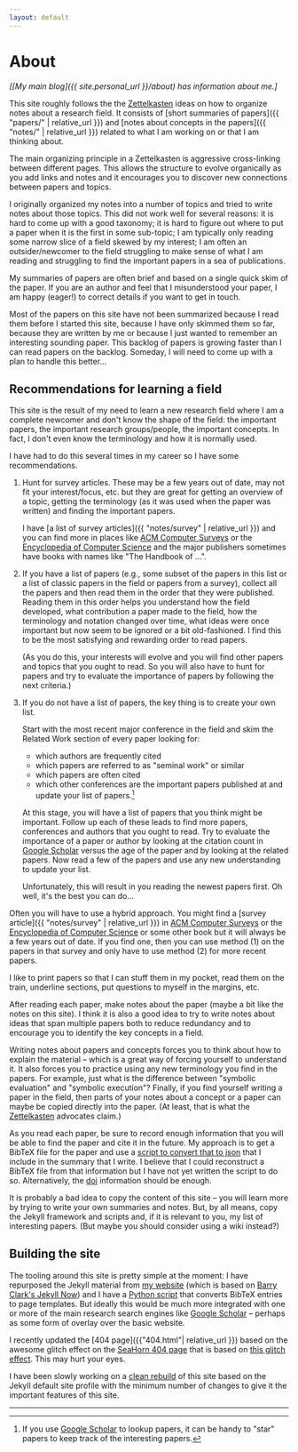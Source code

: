```yaml
---
layout: default
---
```


# About

*[[My main blog]({{ site.personal_url }}/about) has information about me.]*


This site roughly follows the the [Zettelkasten] ideas on how to organize
notes about a research field.
It consists of
[short summaries of papers]({{ "papers/" | relative_url }})
and [notes about concepts in the papers]({{ "notes/" | relative_url }})
related to what I am working on or that I am thinking about.

The main organizing principle in a Zettelkasten is aggressive cross-linking
between different pages.
This allows the structure to evolve organically as you add links and notes
and it encourages you to discover new connections between papers and topics.

I originally organized my notes into a number of topics and tried to write
notes about those topics.
This did not work well for several reasons:
it is hard to come up with a good taxonomy;
it is hard to figure out where to put a paper when it is the first in some sub-topic;
I am typically only reading some narrow slice of a field skewed by my interest;
I am often an outsider/newcomer to the field struggling to make sense of what I am reading
and struggling to find the important papers in a sea of publications.

My summaries of papers are often brief and based on a single quick
skim of the paper.
If you are an author and feel that I misunderstood your paper,
I am happy (eager!) to correct details if you want to get in touch.

Most of the papers on this site have not been summarized
because I read them before I started
this site, because I have only skimmed them so far, because they are written by me
or because I just wanted to remember
an interesting sounding paper.
This backlog of papers is growing faster than I can read papers on the
backlog.
Someday, I will need to come up with a plan to handle this better...


## Recommendations for learning a field

This site is the result of my need to learn a new research field
where I am a complete newcomer and don't know the shape of the field:
the important papers, the important research groups/people, the important
concepts.
In fact, I don't even know the terminology and how it is normally used.

I have had to do this several times in my career so I have some
recommendations.

1. Hunt for survey articles.
   These may be a few years out of date, may not fit your interest/focus,
   etc. but they are great for getting an overview of a topic, getting
   the terminology (as it was used when the paper was written) and
   finding the important papers.

   I have [a list of survey articles]({{ "notes/survey" | relative_url }})
   and you can find more in places like
   [ACM Computer Surveys](https://dl.acm.org/journal/csur)
   or the [Encyclopedia of Computer Science](https://www.wiley.com/en-gb/Encyclopedia+of+Computer+Science%2C+4th+Edition-p-9780470864128)
   and the major publishers sometimes have books with names like
   "The Handbook of ...".

2. If you have a list of papers (e.g., some subset of the papers in this list
   or a list of classic papers in the field or papers from a survey),
   collect all the papers and
   then read them in the order that they were published.
   Reading them in this order helps you understand how the field developed,
   what contribution a paper made to the field, how the terminology and
   notation changed over time, what ideas were once important but now
   seem to be ignored or a bit old-fashioned.
   I find this to be the most satisfying and rewarding order to read papers.

   (As you do this, your interests will evolve and you will find other
   papers and topics that you ought to read.  So you will also have
   to hunt for papers and try to evaluate the importance of papers
   by following the next criteria.)


3. If you do not have a list of papers, the key thing is to create your
   own list.

   Start with the most recent major conference in the field and skim the
   Related Work section of every paper looking for:
   - which authors are frequently cited
   - which papers are referred to as "seminal work" or similar
   - which papers are often cited
   - which other conferences are the important papers published at
   and update your list of papers.[^star-papers]

   At this stage, you will have a list of papers that you think
   might be important.
   Follow up each of these leads to find more papers, conferences and
   authors that you ought to read.
   Try to evaluate the importance of a paper or author by looking at the citation
   count in [Google Scholar](https://scholar.google.com/)
   versus the age of the paper
   and by looking at the related papers.
   Now read a few of the papers and use any new understanding to update
   your list.

   Unfortunately, this will result in you reading the newest papers
   first. Oh well, it's the best you can do...

[^star-papers]:
     If you use [Google Scholar](https://scholar.google.com) to lookup papers,
     it can be handy to "star" papers to keep track of the interesting papers.

Often you will have to use a hybrid approach.
You might find a [survey article]({{ "notes/survey" | relative_url }})
in [ACM Computer Surveys](https://dl.acm.org/journal/csur)
or the [Encyclopedia of Computer Science](https://www.wiley.com/en-gb/Encyclopedia+of+Computer+Science%2C+4th+Edition-p-9780470864128)
or some other book but it will always be a few years out of date.
If you find one, then you can use method (1) on the papers in that survey
and only have to use method (2) for more recent papers.


I like to print papers so that I can stuff them in my pocket,
read them on the train, underline sections, put questions to myself
in the margins, etc.

After reading each paper, make notes about the paper (maybe a bit like
the notes on this site).
I think it is also a good idea to try to write notes about ideas that span
multiple papers both to reduce redundancy and to encourage you to
identify the key concepts in a field.

Writing notes about papers and concepts forces you to think about how
to explain the material – which is a great way of forcing yourself
to understand it.
It also forces you to practice using any new terminology you find
in the papers.  For example, just what is the difference between
"symbolic evaluation" and "symbolic execution"?
Finally, if you find yourself writing a paper in the field,
then parts of your notes about a concept or a paper can maybe be copied
directly into the paper.
(At least, that is what the [Zettelkasten] advocates claim.)

As you read each paper, be sure to record enough information that you will be
able to find the paper and cite it in the future.  My approach is to get
a BibTeX file for the paper and use a
[script to convert that to
json](https://github.com/alastairreid/RelatedWork/tree/master/_scripts/bib2md.py)
that I include in the summary that I write.  I believe that I could reconstruct
a BibTeX file from that information but I have not yet written the script
to do so. Alternatively, the
[doi](https://en.wikipedia.org/wiki/Digital_object_identifier)
information should be enough.

It is probably a bad idea to copy the content of this site – you will learn
more by trying to write your own summaries and notes.
But, by all means, copy the Jekyll framework and scripts and, if it is relevant
to you, my list of interesting papers.
(But maybe you should consider using a wiki instead?)


## Building the site

The tooling around this site is pretty simple at the moment: I have repurposed
the Jekyll material from [my website](https://alastairreid.github.io) (which is based on
[Barry Clark's Jekyll Now](https://github.com/barryclark/jekyll-now))
and I have a
[Python script](https://github.com/alastairreid/RelatedWork/tree/master/_scripts/bib2md.py)
that converts BibTeX entries to page templates.
But ideally this would be much more integrated with one or more of the main
research search engines like [Google Scholar](https://scholar.google.com)
– perhaps as some form of overlay over the basic website.

I recently updated the [404 page]({{"404.html"| relative_url }})
based on the awesome glitch effect on the [SeaHorn 404
page](http://seahorn.github.io/404.html)
that is based on [this glitch effect](http://codepen.io/bulby97/pen/fcvay).
This may hurt your eyes.

I have been slowly working on a [clean
rebuild](https://alastairreid.github.io/clean-slate/) of this site based on the
Jekyll default site profile with the minimum number of changes to give it the
important features of this site.

---

[Zettelkasten]: https://zettelkasten.de/posts/zettelkasten-improves-thinking-writing/
